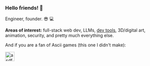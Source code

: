 ### Hello friends! 👋

Engineer, founder. :sunglasses: :computer:

**Areas of interest:** full-stack web dev, LLMs, [dev tools](https://github.com/cktang88/mydevenv), 3D/digital art, animation, security, and pretty much everything else. 

And if you are a fan of Ascii games (this one I didn't make): 

<a href="https://candybox2.github.io/candybox/" target="_blank"><img src="https://raw.githubusercontent.com/candybox2/candybox2.github.io/master/favicon.png" alt="asdf" height="30" width="30"></a>
<!--
Random interesting things on Github: 

- [an IQ test for machines](https://github.com/fchollet/ARC)
- [a fast storage engine](https://github.com/hse-project/hse)
- [this wild comment chain on a terraria clone](https://github.com/raxod502/TerrariaClone/issues/19)
- [taking 'nocode' a bit too literally](https://github.com/kelseyhightower/nocode)
- [deprecation of request lib](https://github.com/request/request/issues/3142)
- [shiny things](https://github.com/rikschennink/shiny)

Random code things not on Github:
- [infamous regex parsing html answer](https://stackoverflow.com/questions/1732348/regex-match-open-tags-except-xhtml-self-contained-tags/1732454#1732454)
- [about branch misprediction](https://stackoverflow.com/questions/11227809/why-is-processing-a-sorted-array-faster-than-processing-an-unsorted-array)
- [why chucknorris is a color](https://stackoverflow.com/questions/8318911/why-does-html-think-chucknorris-is-a-color/8333464#8333464)
-->


<!--
**cktang88/cktang88** is a ✨ _special_ ✨ repository because its `README.md` (this file) appears on your GitHub profile.

Here are some ideas to get you started:

- 🔭 I’m currently working on ...
- 🌱 I’m currently learning ...
- 👯 I’m looking to collaborate on ...
- 🤔 I’m looking for help with ...
- 💬 Ask me about ...
- 📫 How to reach me: ...
- 😄 Pronouns: ...
- ⚡ Fun fact: ...
-->
